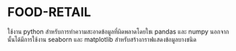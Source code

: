 ﻿# FOOD-RETAIL
ใช้งาน python สำหรับการทำความสะอาดข้อมูลที่ผิดพลาดโดยใชเ pandas และ numpy นอกจากนั้นได้มีการใช้งาน seaborn และ matplotlib สำหรับสร้างกราฟแสดงข้อมูลบางชนิด 

